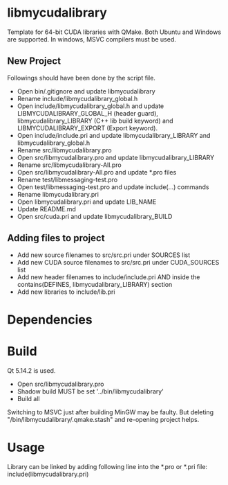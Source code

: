 # libmycudalibrary

Template for 64-bit CUDA libraries with QMake. Both Ubuntu and Windows are supported. In windows, MSVC compilers must be used.

## New Project

Followings should have been done by the script file.

* Open bin/.gitignore and update libmycudalibrary
* Rename include/libmycudalibrary_global.h
* Open include/libmycudalibrary_global.h and update LIBMYCUDALIBRARY_GLOBAL_H (header guard), libmycudalibrary_LIBRARY (C++ lib build keyword) and LIBMYCUDALIBRARY_EXPORT (Export keyword).
* Open include/include.pri and update libmycudalibrary_LIBRARY and libmycudalibrary_global.h
* Rename src/libmycudalibrary.pro
* Open src/libmycudalibrary.pro and update libmycudalibrary_LIBRARY
* Rename src/libmycudalibrary-All.pro
* Open src/libmycudalibrary-All.pro and update *.pro files
* Rename test/libmessaging-test.pro
* Open test/libmessaging-test.pro and update include(...) commands
* Rename libmycudalibrary.pri
* Open libmycudalibrary.pri and update LIB_NAME
* Update README.md
* Open src/cuda.pri and update libmycudalibrary_BUILD

## Adding files to project

* Add new source filenames to src/src.pri under SOURCES list
* Add new CUDA source filenames to src/src.pri under CUDA_SOURCES list
* Add new header filenames to include/include.pri AND inside the contains(DEFINES, libmycudalibrary_LIBRARY) section
* Add new libraries to include/lib.pri

# Dependencies

# Build

Qt 5.14.2 is used.

* Open src/libmycudalibrary.pro
* Shadow build MUST be set '../bin/libmycudalibrary'
* Build all

Switching to MSVC just after building MinGW may be faulty. But deleting "/bin/libmycudalibrary/.qmake.stash" and re-opening project helps.

# Usage

Library can be linked by adding following line into the *.pro or *.pri file:
	include(libmycudalibrary.pri)
	
